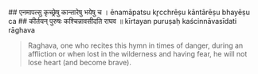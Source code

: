 <section>
<section data-markdown>
## एनमापत्सु कृच्छ्रेषु कान्तारेषु भयेषु च ।
ēnamāpatsu kr̥cchrēṣu kāntārēṣu bhayēṣu ca
## कीर्तयन् पुरुषः कश्चिन्नावसीदति राघव ॥
kīrtayan puruṣaḥ kaścinnāvasīdati rāghava

> Raghava, one who recites this hymn in times of danger, during an affliction or when lost in the wilderness and having fear, he will not lose heart (and become brave).
<!--
Listen, Oh Rāghava, any person, singing the glories of Surya in great difficulties, during affliction, while lost in the wilderness, and when beset with fear, will not come to grief.

Listen Oh Rama! Oh Ragava, scion of the Raghu dynasty, any person, singing the glories of Surya in great difficulties, during affliction, while lost in the wilderness, and when beset with fear, will not come to grief (or loose heart).
-->
</section>
</section>
